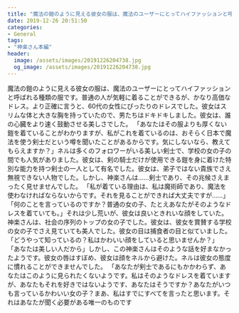 ```yaml
---
title: "魔法の鎧のように見える彼女の服は、魔法のユーザーにとってハイファッションと呼ばれる種類の服です。"
date: 2019-12-26 20:51:50
categories:
- General
tags:
- "神楽さん本編"
header:
  image: /assets/images/20191226204738.jpg
  og_image: /assets/images/20191226204738.jpg
---
```


魔法の鎧のように見える彼女の服は、魔法のユーザーにとってハイファッションと呼ばれる種類の服です。普通の人が気軽に着ることができるが、かなり高価なドレス。より正確に言うと、60代の女性にぴったりのドレスでした。彼女はスリムな体と大きな胸を持っていたので、男たちはドキドキしました。彼女は、誰の心臓をより速く鼓動させる美しさでした。 「あなたはその服よりも厚くない鎧を着ていることがわかりますが、私がこれを着ているのは、おそらく日本で魔法を使う剣士だという噂を聞いたことがあるからです。気にしないなら、教えてもらえますか？」ネルは多くのフォロワーがいる美しい剣士で、学校の女の子の間でも人気がありました。彼女は、剣の騎士だけが使用できる鎧を身に着けた特別な能力を持つ剣士の一人として有名でした。彼女は、弟子ではない貴族でさえ無視できない人物でした。しかし、神楽さんは……剣士であり、その兆候さえまったく見せませんでした。 「私が着ている理由は、私は魔術師であり、魔法を使わなければならないからです。それを見ることができれば大丈夫ですが……」「何のことを言っているのですか？普通の女の子、たとえあなたがそのようなドレスを着ていても。」それは少し荒いが、彼女は良いときれいな顔をしていた。神楽さんは、社会の序列のトップの女の子でした。彼女は、彼女を賞賛する学校の女の子でさえ見ていても美人でした。彼女の目は捕食者の目と似ていました。 「どうやって知っているの？私はかわいい顔をしていると思いませんか？」 「あなたは美しい人だから」しかし、この神楽さんはそのような話を好まなかったようです。彼女の唇はすぼめ、彼女は顔をネルから避けた。ネルは彼女の態度に慣れることができませんでした。 「あなたが剣士であるにもかかわらず、あなたはこのように見られたくないようです。私はそのようなドレスを着ていますが、あなたもそれを好きではないようです、あなたはそうですか？あなたがいつも言っているかわいい女の子？まあ、私はすでにすべてを言ったと思います。それはあなたが聞く必要がある唯一のものです
